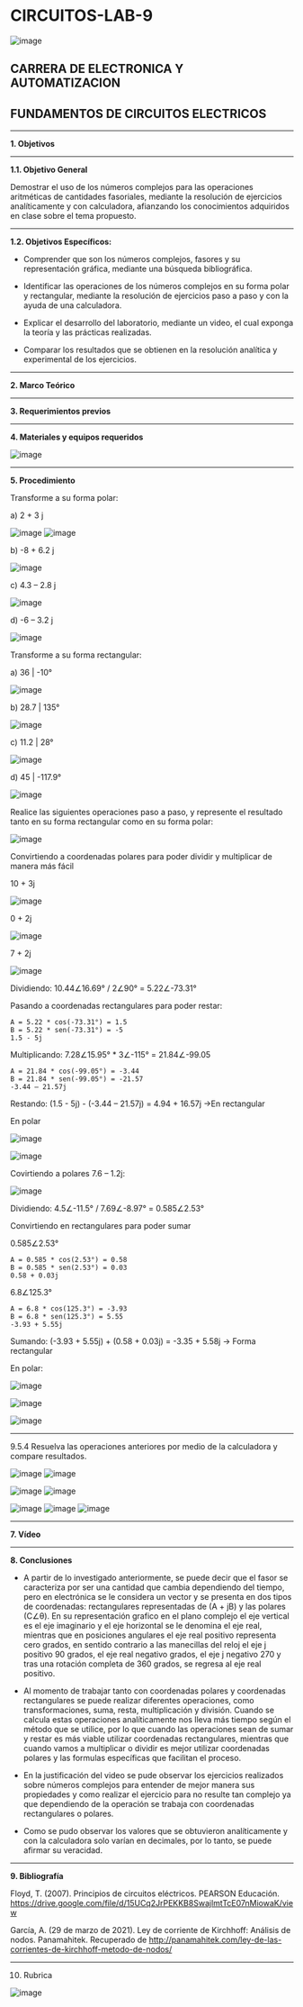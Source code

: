 # CIRCUITOS-LAB-9

![image](https://user-images.githubusercontent.com/105686218/169063263-fec46540-3f80-4755-af10-c6e466470348.png)        

## CARRERA DE ELECTRONICA Y AUTOMATIZACION

## FUNDAMENTOS DE CIRCUITOS ELECTRICOS

***

**1. Objetivos**

***

   **1.1. Objetivo General** 

Demostrar el uso de los números complejos para las operaciones aritméticas de cantidades fasoriales, mediante la resolución de ejercicios analíticamente y con calculadora, afianzando los conocimientos adquiridos en clase sobre el tema propuesto.

***

  **1.2. Objetivos Específicos:**

- Comprender que son los números complejos, fasores y su representación gráfica, mediante una búsqueda bibliográfica.

- Identificar las operaciones de los números complejos en su forma polar y rectangular, mediante la resolución de ejercicios paso a paso y con la ayuda de una calculadora.

- Explicar el desarrollo del laboratorio, mediante un video, el cual exponga la teoría y las prácticas realizadas.

- Comparar los resultados que se obtienen en la resolución analítica y experimental de los ejercicios. 

***

**2. Marco Teórico**

***

**3. Requerimientos previos**

***

**4. Materiales y equipos requeridos**

![image](https://user-images.githubusercontent.com/93958596/155653170-d68ac2ec-2073-4a8b-82ba-371566715024.png)

***

**5. Procedimiento**

Transforme a su forma polar:

a) 2 + 3 j 

![image](https://user-images.githubusercontent.com/93958596/155653301-fa693c8b-6498-4c29-a468-257ce2e25570.png)
![image](https://user-images.githubusercontent.com/93958596/155653315-093e8007-3f36-4fe7-bfef-eab57caf1011.png)

b) -8 + 6.2 j 

![image](https://user-images.githubusercontent.com/93958596/155653379-e0660d3f-0f03-4c4c-b661-3f28d14644c2.png)

c) 4.3 – 2.8 j 

![image](https://user-images.githubusercontent.com/93958596/155653414-2abc6898-21d2-45ce-aa45-feddebcecf66.png)

d) -6 – 3.2 j 

![image](https://user-images.githubusercontent.com/93958596/155653460-35b78282-41af-4d11-aa69-cabe0099ebc5.png)

Transforme a su forma rectangular:

a) 36 | -10° 

![image](https://user-images.githubusercontent.com/93958596/155653607-7b65c823-802c-4f98-a3b1-b97e9fa0114c.png)

b) 28.7 | 135° 

![image](https://user-images.githubusercontent.com/93958596/155653660-05b85bdb-4963-4847-a0a0-43261b853a4d.png)

c) 11.2 | 28° 

![image](https://user-images.githubusercontent.com/93958596/155653689-be353e72-a9c6-42c7-91a1-26a802c3aea9.png)

d) 45 | -117.9° 

![image](https://user-images.githubusercontent.com/93958596/155653719-ae740f33-3c10-41c1-b8a9-a6dcb9b04ffc.png)

Realice las siguientes operaciones paso a paso, y represente el resultado tanto en su forma rectangular como en su forma polar:

![image](https://user-images.githubusercontent.com/93958596/155653870-e1b9187d-6c9d-4abf-8597-c7f73e5bedd5.png)

Convirtiendo a coordenadas polares para poder dividir y multiplicar de manera más fácil

10 + 3j

![image](https://user-images.githubusercontent.com/93958596/155654053-647835e5-8720-4386-bd8a-455c41db44ae.png)

0 + 2j

![image](https://user-images.githubusercontent.com/93958596/155654060-e199e07d-719e-4a4b-be65-7f357ab4cd73.png)

7 + 2j

![image](https://user-images.githubusercontent.com/93958596/155654076-9957302d-910d-45bb-a0ab-220046018c3b.png)

Dividiendo: 10.44∠16.69° / 2∠90° = 5.22∠-73.31°

Pasando a coordenadas rectangulares para poder restar:

    A = 5.22 * cos(-73.31°) = 1.5
    B = 5.22 * sen(-73.31°) = -5
    1.5 - 5j

Multiplicando: 7.28∠15.95° * 3∠-115° = 21.84∠-99.05

    A = 21.84 * cos(-99.05°) = -3.44
    B = 21.84 * sen(-99.05°) = -21.57
    -3.44 – 21.57j

Restando: (1.5 - 5j) - (-3.44 – 21.57j) = 4.94 + 16.57j ->En rectangular

En polar

![image](https://user-images.githubusercontent.com/93958596/155654203-b8541ff6-c803-42c9-9cc7-38eecc9a0d94.png)

![image](https://user-images.githubusercontent.com/93958596/155654242-4273ec4c-c500-48bf-97b4-38070df8158e.png)

Covirtiendo a polares	7.6 – 1.2j:

![image](https://user-images.githubusercontent.com/93958596/155654328-8616d592-deb6-41ef-9e5d-1c9f74300033.png)

Dividiendo: 4.5∠-11.5° / 7.69∠-8.97° = 0.585∠2.53°

Convirtiendo en rectangulares para poder sumar

0.585∠2.53°

    A = 0.585 * cos(2.53°) = 0.58
    B = 0.585 * sen(2.53°) = 0.03 
    0.58 + 0.03j

6.8∠125.3°

    A = 6.8 * cos(125.3°) = -3.93
    B = 6.8 * sen(125.3°) = 5.55
    -3.93 + 5.55j

Sumando: (-3.93 + 5.55j) + (0.58 + 0.03j) = -3.35 + 5.58j -> Forma rectangular

En polar:

![image](https://user-images.githubusercontent.com/93958596/155654471-49ec0ca6-e670-4a19-ab93-d687c1917e37.png)

![image](https://user-images.githubusercontent.com/93958596/155654487-10d39f75-7ca1-4cc8-9ef7-49ff75ea014c.png)

![image](https://user-images.githubusercontent.com/93958596/155654604-973a6106-0ba7-429b-a1bc-69daa5e5230f.png)

***

9.5.4 Resuelva las operaciones anteriores por medio de la calculadora y compare
resultados.

![image](https://user-images.githubusercontent.com/94153604/155648597-be334852-da4d-4c4d-a9cf-6180b94d8a57.png)
![image](https://user-images.githubusercontent.com/94153604/155648598-97f3b168-77db-48e8-9c9f-04334d596a4b.png)

![image](https://user-images.githubusercontent.com/94153604/155648619-bf73342e-87a5-4ad6-beac-bef3cb2f6724.png)
![image](https://user-images.githubusercontent.com/94153604/155648636-c07a6c6d-0a05-4e9e-80ba-853f5b5b118c.png)

![image](https://user-images.githubusercontent.com/94153604/155648644-44923555-0dc1-4962-950b-551846766f4b.png)
![image](https://user-images.githubusercontent.com/94153604/155648652-9716f62f-9db1-48b4-ac2c-f02edb560ad9.png)
![image](https://user-images.githubusercontent.com/94153604/155648661-c2ac4649-f569-4aea-902a-34a87c852aa4.png)

***

**7. Vídeo**

***

**8. Conclusiones**

- A partir de lo investigado anteriormente, se puede decir que el fasor se caracteriza por ser una cantidad que cambia dependiendo del tiempo, pero en electrónica se le considera un vector y se presenta en dos tipos de coordenadas: rectangulares representadas de (A + jB) y las polares (C∠θ). En su representación grafico en el plano complejo el eje vertical es el eje imaginario y el eje horizontal se le denomina el eje real, mientras que en posiciones angulares el eje real positivo representa cero grados, en sentido contrario a las manecillas del reloj el eje j positivo 90 grados, el eje real negativo grados, el eje j negativo 270 y tras una rotación completa de 360 grados, se regresa al eje real positivo.

- Al momento de trabajar tanto con coordenadas polares y coordenadas rectangulares se puede realizar diferentes operaciones, como transformaciones, suma, resta, multiplicación y división. Cuando se calcula estas operaciones analíticamente nos lleva más tiempo según el método que se utilice, por lo que cuando las operaciones sean de sumar y restar es más viable utilizar coordenadas rectangulares, mientras que cuando vamos a multiplicar o dividir es mejor utilizar coordenadas polares y las formulas específicas que facilitan el proceso.

- En la justificación del video se pude observar los ejercicios realizados sobre números complejos para entender de mejor manera sus propiedades y como realizar el ejercicio para no resulte tan complejo ya que dependiendo de la operación se trabaja con coordenadas rectangulares o polares.

- Como se pudo observar los valores que se obtuvieron analíticamente y con la calculadora solo varían en decimales, por lo tanto, se puede afirmar su veracidad.

***

**9. Bibliografía**

Floyd, T. (2007). Principios de circuitos eléctricos. PEARSON Educación. https://drive.google.com/file/d/15UCq2JrPEKKB8SwajlmtTcE07nMiowaK/view

García, A. (29 de marzo de 2021). Ley de corriente de Kirchhoff: Análisis de nodos. Panamahitek. Recuperado de http://panamahitek.com/ley-de-las-corrientes-de-kirchhoff-metodo-de-nodos/

***

10. Rubrica

![image](https://user-images.githubusercontent.com/94011974/169427061-265123c2-f557-4b9a-9ef6-5a545e89aff2.png)
